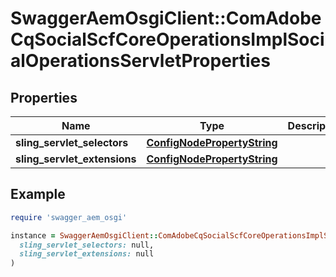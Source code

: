 # SwaggerAemOsgiClient::ComAdobeCqSocialScfCoreOperationsImplSocialOperationsServletProperties

## Properties

| Name | Type | Description | Notes |
| ---- | ---- | ----------- | ----- |
| **sling_servlet_selectors** | [**ConfigNodePropertyString**](ConfigNodePropertyString.md) |  | [optional] |
| **sling_servlet_extensions** | [**ConfigNodePropertyString**](ConfigNodePropertyString.md) |  | [optional] |

## Example

```ruby
require 'swagger_aem_osgi'

instance = SwaggerAemOsgiClient::ComAdobeCqSocialScfCoreOperationsImplSocialOperationsServletProperties.new(
  sling_servlet_selectors: null,
  sling_servlet_extensions: null
)
```

